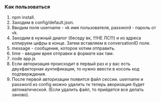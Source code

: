 ### Как пользоваться
1. npm install.
2. Заходим в config/default.json.
3. Вводим поля username - vk имя пользователя, password - пароль от vk.
4. Заходим в нужный диалог (беседу вк, !!!НЕ ЛС!!!) и из адреса клпируем цифры в конце. Затем вставляем в conversationID поле.
5. message - сообщение, которое хотим отправить.
6. time - вводим врея отправки в формате как там.
7. node app.js
8. Если авторизация происходит в первый раз и у вас есть двухфакторная аунтификация, то нужно ввести в косоль код подтверждения.
9. После первой авторизации появится файл сессии. username и password из config можно удалить тк теперь аворизация будет автоматической. (Если удалить файл, то прийдется все делать заново).